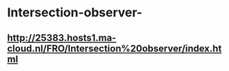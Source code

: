 # Intersection-observer-

## http://25383.hosts1.ma-cloud.nl/FRO/Intersection%20observer/index.html
